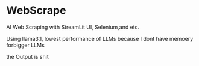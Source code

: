 # WebScrape
AI Web Scraping with StreamLit UI, Selenium,and etc.

Using llama3.1, lowest performance of LLMs
because I dont have memoery forbigger LLMs

the Output is shit 
